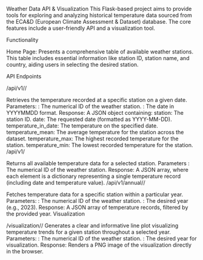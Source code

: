 Weather Data API & Visualization
This Flask-based project aims to provide tools for exploring and analyzing historical temperature data sourced from the ECA&D (European Climate Assessment & Dataset) database. The core features include a user-friendly API and a visualization tool.

Functionality

Home Page:  Presents a comprehensive table of available weather stations. This table includes essential information like station ID, station name, and country, aiding users in selecting the desired station.

API Endpoints

/api/v1/<station>/<date>

Retrieves the temperature recorded at a specific station on a given date.
Parameters:
<station>: The numerical ID of the weather station.
<date>: The date in YYYYMMDD format.
Response: A JSON object containing:
station: The station ID.
date: The requested date (formatted as YYYY-MM-DD).
temperature_in_date: The temperature on the specified date.
temperature_mean: The average temperature for the station across the dataset.
temperature_max: The highest recorded temperature for the station.
temperature_min: The lowest recorded temperature for the station.
/api/v1/<station>

Returns all available temperature data for a selected station.
Parameters
<station>: The numerical ID of the weather station.
Response: A JSON array, where each element is a dictionary representing a single temperature record (including date and temperature value).
/api/v1/annual/<station>/<year>

Fetches temperature data for a specific station within a particular year.
Parameters:
<station>: The numerical ID of the weather station.
<year>: The desired year (e.g., 2023).
Response: A JSON array of temperature records, filtered by the provided year.
Visualization

/visualization/<station>/<year>
Generates a clear and informative line plot visualizing temperature trends for a given station throughout a selected year.
Parameters:
<station>: The numerical ID of the weather station.
<year>: The desired year for visualization.
Response: Renders a PNG image of the visualization directly in the browser.
